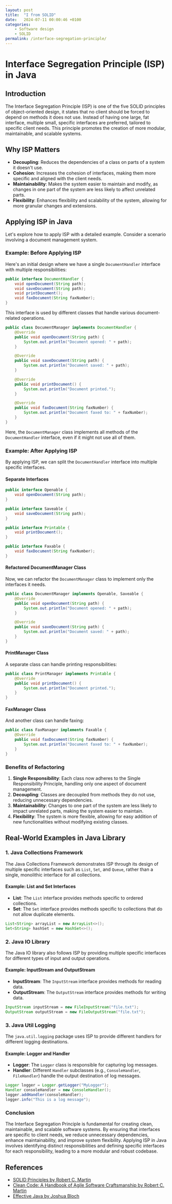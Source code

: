 ```yaml
---
layout: post
title:  "I from SOLID"
date:   2024-07-11 00:00:46 +0100
categories:
    - Software design 
    - SOLID
permalink: /interface-segregation-principle/
---
```


# Interface Segregation Principle (ISP) in Java

## Introduction
The Interface Segregation Principle (ISP) is one of the five SOLID principles of object-oriented design, it states that no client should be forced to depend on methods it does not use. Instead of having one large, fat interface, multiple small, specific interfaces are preferred, tailored to specific client needs. This principle promotes the creation of more modular, maintainable, and scalable systems.

## Why ISP Matters
- **Decoupling**: Reduces the dependencies of a class on parts of a system it doesn't use.
- **Cohesion**: Increases the cohesion of interfaces, making them more specific and aligned with the client needs.
- **Maintainability**: Makes the system easier to maintain and modify, as changes in one part of the system are less likely to affect unrelated parts.
- **Flexibility**: Enhances flexibility and scalability of the system, allowing for more granular changes and extensions.

## Applying ISP in Java
Let's explore how to apply ISP with a detailed example. Consider a scenario involving a document management system.

### Example: Before Applying ISP

Here's an initial design where we have a single `DocumentHandler` interface with multiple responsibilities:

```java
public interface DocumentHandler {
    void openDocument(String path);
    void saveDocument(String path);
    void printDocument();
    void faxDocument(String faxNumber);
}
```

This interface is used by different classes that handle various document-related operations.

```java
public class DocumentManager implements DocumentHandler {
    @Override
    public void openDocument(String path) {
        System.out.println("Document opened: " + path);
    }

    @Override
    public void saveDocument(String path) {
        System.out.println("Document saved: " + path);
    }

    @Override
    public void printDocument() {
        System.out.println("Document printed.");
    }

    @Override
    public void faxDocument(String faxNumber) {
        System.out.println("Document faxed to: " + faxNumber);
    }
}
```

Here, the `DocumentManager` class implements all methods of the `DocumentHandler` interface, even if it might not use all of them.

### Example: After Applying ISP

By applying ISP, we can split the `DocumentHandler` interface into multiple specific interfaces.

#### Separate Interfaces

```java
public interface Openable {
    void openDocument(String path);
}

public interface Saveable {
    void saveDocument(String path);
}

public interface Printable {
    void printDocument();
}

public interface Faxable {
    void faxDocument(String faxNumber);
}
```

#### Refactored DocumentManager Class

Now, we can refactor the `DocumentManager` class to implement only the interfaces it needs.

```java
public class DocumentManager implements Openable, Saveable {
    @Override
    public void openDocument(String path) {
        System.out.println("Document opened: " + path);
    }

    @Override
    public void saveDocument(String path) {
        System.out.println("Document saved: " + path);
    }
}
```

#### PrintManager Class

A separate class can handle printing responsibilities:

```java
public class PrintManager implements Printable {
    @Override
    public void printDocument() {
        System.out.println("Document printed.");
    }
}
```

#### FaxManager Class

And another class can handle faxing:

```java
public class FaxManager implements Faxable {
    @Override
    public void faxDocument(String faxNumber) {
        System.out.println("Document faxed to: " + faxNumber);
    }
}
```

### Benefits of Refactoring

1. **Single Responsibility**: Each class now adheres to the Single Responsibility Principle, handling only one aspect of document management.
2. **Decoupling**: Classes are decoupled from methods they do not use, reducing unnecessary dependencies.
3. **Maintainability**: Changes to one part of the system are less likely to impact unrelated parts, making the system easier to maintain.
4. **Flexibility**: The system is more flexible, allowing for easy addition of new functionalities without modifying existing classes.

## Real-World Examples in Java Library

### 1. **Java Collections Framework**
The Java Collections Framework demonstrates ISP through its design of multiple specific interfaces such as `List`, `Set`, and `Queue`, rather than a single, monolithic interface for all collections.

#### Example: List and Set Interfaces

- **List**: The `List` interface provides methods specific to ordered collections.
- **Set**: The `Set` interface provides methods specific to collections that do not allow duplicate elements.

```java
List<String> arrayList = new ArrayList<>();
Set<String> hashSet = new HashSet<>();
```

### 2. **Java IO Library**
The Java IO library also follows ISP by providing multiple specific interfaces for different types of input and output operations.

#### Example: InputStream and OutputStream

- **InputStream**: The `InputStream` interface provides methods for reading data.
- **OutputStream**: The `OutputStream` interface provides methods for writing data.

```java
InputStream inputStream = new FileInputStream("file.txt");
OutputStream outputStream = new FileOutputStream("file.txt");
```

### 3. **Java Util Logging**
The `java.util.logging` package uses ISP to provide different handlers for different logging destinations.

#### Example: Logger and Handler

- **Logger**: The `Logger` class is responsible for capturing log messages.
- **Handler**: Different `Handler` subclasses (e.g., `ConsoleHandler`, `FileHandler`) handle the output destination of log messages.

```java
Logger logger = Logger.getLogger("MyLogger");
Handler consoleHandler = new ConsoleHandler();
logger.addHandler(consoleHandler);
logger.info("This is a log message");
```

### Conclusion
The Interface Segregation Principle is fundamental for creating clean, maintainable, and scalable software systems. By ensuring that interfaces are specific to client needs, we reduce unnecessary dependencies, enhance maintainability, and improve system flexibility. Applying ISP in Java involves identifying distinct responsibilities and defining specific interfaces for each responsibility, leading to a more modular and robust codebase.

## References
- [SOLID Principles by Robert C. Martin](https://en.wikipedia.org/wiki/SOLID)
- [Clean Code: A Handbook of Agile Software Craftsmanship by Robert C. Martin](https://www.goodreads.com/book/show/3735293-clean-code)
- [Effective Java by Joshua Bloch](https://www.goodreads.com/book/show/105099.Effective_Java)